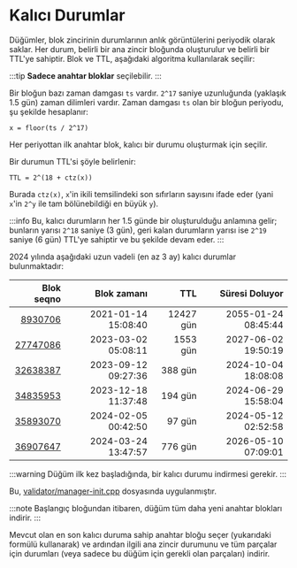 # Kalıcı Durumlar

Düğümler, blok zincirinin durumlarının anlık görüntülerini periyodik olarak saklar. Her durum, belirli bir ana zincir bloğunda oluşturulur ve belirli bir TTL'ye sahiptir. Blok ve TTL, aşağıdaki algoritma kullanılarak seçilir:

:::tip
**Sadece anahtar bloklar** seçilebilir. 
:::

Bir bloğun bazı zaman damgası `ts` vardır. `2^17` saniye uzunluğunda (yaklaşık 1.5 gün) zaman dilimleri vardır. Zaman damgası `ts` olan bir bloğun periyodu, şu şekilde hesaplanır:

```
x = floor(ts / 2^17)
```

Her periyottan ilk anahtar blok, kalıcı bir durumu oluşturmak için seçilir.

Bir durumun TTL'si şöyle belirlenir:

```
TTL = 2^(18 + ctz(x))
```
Burada `ctz(x)`, `x`'in ikili temsilindeki son sıfırların sayısını ifade eder (yani `x`'in `2^y` ile tam bölünebildiği en büyük `y`).

:::info
Bu, kalıcı durumların her 1.5 günde bir oluşturulduğu anlamına gelir; bunların yarısı `2^18` saniye (3 gün), geri kalan durumların yarısı ise `2^19` saniye (6 gün) TTL'ye sahiptir ve bu şekilde devam eder.
:::

2024 yılında aşağıdaki uzun vadeli (en az 3 ay) kalıcı durumlar bulunmaktadır:

| Blok seqno | Blok zamanı | TTL | Süresi Doluyor |
|--:|--:|--:|--:|
| [8930706](https://explorer.toncoin.org/search?workchain=-1&shard=8000000000000000&seqno=8930706) | 2021-01-14 15:08:40 | 12427 gün | 2055-01-24 08:45:44 |
| [27747086](https://explorer.toncoin.org/search?workchain=-1&shard=8000000000000000&seqno=27747086) | 2023-03-02 05:08:11 | 1553 gün | 2027-06-02 19:50:19 |
| [32638387](https://explorer.toncoin.org/search?workchain=-1&shard=8000000000000000&seqno=32638387) | 2023-09-12 09:27:36 | 388 gün | 2024-10-04 18:08:08 |
| [34835953](https://explorer.toncoin.org/search?workchain=-1&shard=8000000000000000&seqno=34835953) | 2023-12-18 11:37:48 | 194 gün | 2024-06-29 15:58:04 |
| [35893070](https://explorer.toncoin.org/search?workchain=-1&shard=8000000000000000&seqno=35893070) | 2024-02-05 00:42:50 | 97 gün | 2024-05-12 02:52:58 |
| [36907647](https://explorer.toncoin.org/search?workchain=-1&shard=8000000000000000&seqno=36907647) | 2024-03-24 13:47:57 | 776 gün | 2026-05-10 07:09:01 |

:::warning
Düğüm ilk kez başladığında, bir kalıcı durumu indirmesi gerekir. 
:::

Bu, [validator/manager-init.cpp](https://github.com/ton-blockchain/ton/blob/master/validator/manager-init.cpp) dosyasında uygulanmıştır.

:::note
Başlangıç bloğundan itibaren, düğüm tüm daha yeni anahtar blokları indirir. 
:::

Mevcut olan en son kalıcı duruma sahip anahtar bloğu seçer (yukarıdaki formülü kullanarak) ve ardından ilgili ana zincir durumunu ve tüm parçalar için durumları (veya sadece bu düğüm için gerekli olan parçaları) indirir.